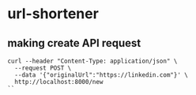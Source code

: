 # url-shortener

## making create API request
```
curl --header "Content-Type: application/json" \
  --request POST \
  --data '{"originalUrl":"https://linkedin.com"}' \
  http://localhost:8000/new
``
